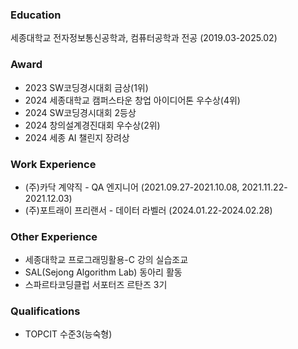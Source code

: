 ### Education
세종대학교 전자정보통신공학과, 컴퓨터공학과 전공 (2019.03-2025.02)

### Award
- 2023 SW코딩경시대회 금상(1위)
- 2024 세종대학교 캠퍼스타운 창업 아이디어톤 우수상(4위)
- 2024 SW코딩경시대회 2등상
- 2024 창의설계경진대회 우수상(2위)
- 2024 세종 AI 챌린지 장려상

### Work Experience
- (주)카닥 계약직 - QA 엔지니어 (2021.09.27-2021.10.08, 2021.11.22-2021.12.03) 
- (주)포트래이 프리랜서 - 데이터 라벨러 (2024.01.22-2024.02.28)

### Other Experience
- 세종대학교 프로그래밍활용-C 강의 실습조교
- SAL(Sejong Algorithm Lab) 동아리 활동
- 스파르타코딩클럽 서포터즈 르탄즈 3기

### Qualifications
- TOPCIT 수준3(능숙형)

